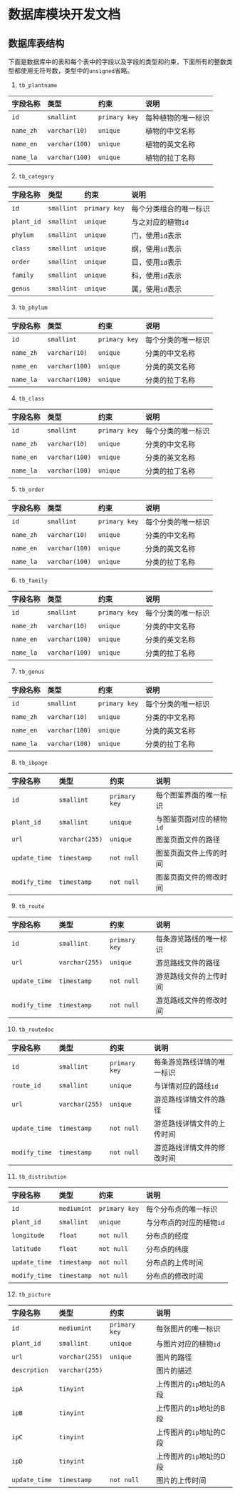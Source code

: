 # 数据库模块开发文档
## 数据库表结构
下面是数据库中的表和每个表中的字段以及字段的类型和约束，下面所有的整数类型都使用无符号数，类型中的`unsigned`省略。
1. `tb_plantname`

| 字段名称 | 类型 | 约束 | 说明 |
|:--------|:-----|:-----|:----|
| `id`    | `smallint` | `primary key` | 每种植物的唯一标识 |
| `name_zh` | `varchar(10)` | `unique` | 植物的中文名称 |
| `name_en` | `varchar(100)` | `unique` | 植物的英文名称 |
| `name_la` | `varchar(100)` | `unique` | 植物的拉丁名称 |

2. `tb_category`

| 字段名称 | 类型 | 约束 | 说明 |
|:--------|:-----|:-----|:----|
| `id` | `smallint` | `primary key` | 每个分类组合的唯一标识 |
| `plant_id` | `smallint` | `unique` | 与之对应的植物`id` |
| `phylum` | `smallint` | `unique` | 门，使用`id`表示 | 
| `class` | `smallint` | `unique` | 纲，使用`id`表示 | 
| `order` | `smallint` | `unique` | 目，使用`id`表示 |
| `family` | `smallint` | `unique` | 科，使用`id`表示 |
| `genus` | `smallint` | `unique` | 属，使用`id`表示 |

3. `tb_phylum`

| 字段名称 | 类型 | 约束 | 说明 |
|:--------|:-----|:-----|:----|
| `id` | `smallint` | `primary key` | 每个分类的唯一标识 |
| `name_zh` | `varchar(10)` | `unique` | 分类的中文名称 |
| `name_en` | `varchar(100)` | `unique` | 分类的英文名称 |
| `name_la` | `varchar(100)` | `unique` | 分类的拉丁名称 |

4. `tb_class`

| 字段名称 | 类型 | 约束 | 说明 |
|:--------|:-----|:-----|:----|
| `id` | `smallint` | `primary key` | 每个分类的唯一标识 |
| `name_zh` | `varchar(10)` | `unique` | 分类的中文名称 |
| `name_en` | `varchar(100)` | `unique` | 分类的英文名称 |
| `name_la` | `varchar(100)` | `unique` | 分类的拉丁名称 |

5. `tb_order`

| 字段名称 | 类型 | 约束 | 说明 |
|:--------|:-----|:-----|:----|
| `id` | `smallint` | `primary key` | 每个分类的唯一标识 |
| `name_zh` | `varchar(10)` | `unique` | 分类的中文名称 |
| `name_en` | `varchar(100)` | `unique` | 分类的英文名称 |
| `name_la` | `varchar(100)` | `unique` | 分类的拉丁名称 |

6. `tb_family`

| 字段名称 | 类型 | 约束 | 说明 |
|:--------|:-----|:-----|:----|
| `id` | `smallint` | `primary key` | 每个分类的唯一标识 |
| `name_zh` | `varchar(10)` | `unique` | 分类的中文名称 |
| `name_en` | `varchar(100)` | `unique` | 分类的英文名称 |
| `name_la` | `varchar(100)` | `unique` | 分类的拉丁名称 |

7. `tb_genus`

| 字段名称 | 类型 | 约束 | 说明 |
|:--------|:-----|:-----|:----|
| `id` | `smallint` | `primary key` | 每个分类的唯一标识 |
| `name_zh` | `varchar(10)` | `unique` | 分类的中文名称 |
| `name_en` | `varchar(100)` | `unique` | 分类的英文名称 |
| `name_la` | `varchar(100)` | `unique` | 分类的拉丁名称 |

8. `tb_ibpage`

| 字段名称 | 类型 | 约束 | 说明 |
|:--------|:-----|:-----|:----|
| `id` | `smallint` | `primary key` | 每个图鉴界面的唯一标识 |
| `plant_id` | `smallint` | `unique` | 与图鉴页面对应的植物`id` |
| `url` | `varchar(255)` | `unique` | 图鉴页面文件的路径 |
| `update_time` | `timestamp` | `not null` | 图鉴页面文件上传的时间 |
| `modify_time` | `timestamp` | `not null` | 图鉴页面文件的修改时间 |

9. `tb_route`

| 字段名称 | 类型 | 约束 | 说明 |
|:--------|:-----|:-----|:----|
| `id` | `smallint` | `primary key` | 每条游览路线的唯一标识 |
| `url` | `varchar(255)` | `unique` | 游览路线文件的路径 |
| `update_time` | `timestamp` | `not null` | 游览路线文件的上传时间 |
| `modify_time` | `timestamp` | `not null` | 游览路线文件的修改时间 |

10. `tb_routedoc`

| 字段名称 | 类型 | 约束 | 说明 |
|:--------|:-----|:-----|:----|
| `id` | `smallint` | `primary key` | 每条游览路线详情的唯一标识 |
| `route_id` | `smallint` | `unique` | 与详情对应的路线`id` |
| `url` | `varchar(255)` | `unique` | 游览路线详情文件的路径 |
| `update_time` | `timestamp` | `not null` | 游览路线详情文件的上传时间 |
| `modify_time` | `timestamp` | `not null` | 游览路线详情文件的修改时间 |

11. `tb_distribution`

| 字段名称 | 类型 | 约束 | 说明 |
|:--------|:-----|:-----|:----|
| `id` | `mediumint` | `primary key` | 每个分布点的唯一标识 |
| `plant_id` | `smallint` | `unique` | 与分布点的对应的植物`id` |
| `longitude` | `float` | `not null` | 分布点的经度 |
| `latitude` | `float` | `not null` | 分布点的纬度 | 
| `update_time` | `timestamp` | `not null` | 分布点的上传时间 |
| `modify_time` | `timestamp` | `not null` | 分布点的修改时间 |

12. `tb_picture`

| 字段名称 | 类型 | 约束 | 说明 |
|:--------|:-----|:-----|:----|
| `id` | `mediumint` | `primary key` | 每张图片的唯一标识 |
| `plant_id` | `smallint` | `unique` | 与图片对应的植物`id` |
| `url` | `varchar(255)` | `unique` | 图片的路径 |
| `descrption` | `varchar(255)` | | 图片的描述 |
| `ipA` | `tinyint` | | 上传图片的`ip`地址的A段 |
| `ipB` | `tinyint` | | 上传图片的`ip`地址的B段 |
| `ipC` | `tinyint` | | 上传图片的`ip`地址的C段 |
| `ipD` | `tinyint` | | 上传图片的`ip`地址的D段 |
| `update_time` | `timestamp` | `not null` | 图片的上传时间 |